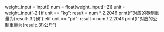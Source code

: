 weight_input = input()
num = float(weight_input[:-2])
unit = weight_input[-2:]
if unit == "kg":
    result = num * 2.2046
    print(f"对应的英制重量为{result:.3f}磅")
elif unit == "pd":
    result = num / 2.2046
    print(f"对应的公制重量为{result:.3f}公斤")
